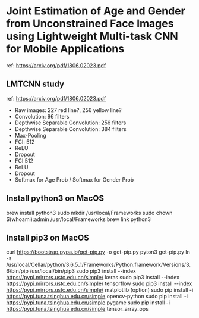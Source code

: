 # Joint Estimation of Age and Gender from Unconstrained Face Images using Lightweight Multi-task CNN for Mobile Applications
ref: https://arxiv.org/pdf/1806.02023.pdf 

## LMTCNN study
ref: https://arxiv.org/pdf/1806.02023.pdf
- Raw images: 227 red line?, 256 yellow line?
- Convolution: 96 filters
- Depthwise Separable Convolution: 256 filters
- Depthwise Separable Convolution: 384 filters
- Max-Pooling
- FCI: 512
- ReLU
- Dropout
- FCI 512
- ReLU
- Dropout
- Softmax for Age Prob / Softmax for Gender Prob

## Install python3 on MacOS
brew install python3
sudo mkdir /usr/local/Frameworks
sudo chown $(whoami):admin /usr/local/Frameworks
brew link python3

## Install pip3 on MacOS
curl https://bootstrap.pypa.io/get-pip.py -o get-pip.py
pyton3 get-pip.py
ln -s /usr/local/Cellar/python/3.6.5_1/Frameworks/Python.framework/Versions/3.6/bin/pip /usr/local/bin/pip3 
sudo pip3 install --index https://pypi.mirrors.ustc.edu.cn/simple/ keras
sudo pip3 install --index https://pypi.mirrors.ustc.edu.cn/simple/ tensorflow
sudo pip3 install --index https://pypi.mirrors.ustc.edu.cn/simple/ matplotlib
(option)
sudo pip install -i https://pypi.tuna.tsinghua.edu.cn/simple opencv-python
sudo pip install -i https://pypi.tuna.tsinghua.edu.cn/simple pygame
sudo pip install -i https://pypi.tuna.tsinghua.edu.cn/simple tensor_array_ops